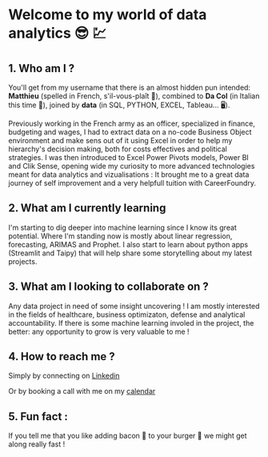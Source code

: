 # Welcome to my world of data analytics :sunglasses: :chart:
## 1. Who am I ?

You'll get from my username that there is an almost hidden pun intended: **Matthieu** (spelled in French, s'il-vous-plaît :baguette_bread:), combined to **Da Col** (in Italian this time :spaghetti:), joined by **data** (in SQL, PYTHON, EXCEL, Tableau... :desktop_computer:).

Previously working in the French army as an officer, specialized in finance, budgeting and wages, I had to extract data on a no-code Business Object environment and make sens out of it using Excel in order to help my hierarchy's decision making, both for costs effectives and political strategies. I was then introduced to Excel Power Pivots models, Power BI and Clik Sense, opening wide my curiosity to more advanced technologies meant for data analytics and vizualisations : It brought me to a great data journey of self improvement and a very helpfull tuition with CareerFoundry.

## 2. What am I currently learning

I'm starting to dig deeper into machine learning since I know its great potential. Where I'm standing now is mostly about linear regression, forecasting, ARIMAS and Prophet.
I also start to learn about python apps (Streamlit and Taipy) that will help share some storytelling about my latest projects.

## 3. What am I looking to collaborate on ?

Any data project in need of some insight uncovering ! I am mostly interested in the fields of healthcare, business optimizaton, defense and analytical accountability. If there is some machine learning involed in the project, the better: any opportunity to grow is very valuable to me !

## 4. How to reach me ?

Simply by connecting on [Linkedin](https://www.linkedin.com/in/dacolmatthieu/)

Or by booking a call with me on my [calendar](https://calendly.com/dacolmatthieu)

## 5. Fun fact :

If you tell me that you like adding bacon :bacon: to your burger :hamburger: we might get along really fast ! 

<!--
**Mattdatacol/Mattdatacol** is a ✨ _special_ ✨ repository because its `README.md` (this file) appears on your GitHub profile.

Here are some ideas to get you started:

- 🔭 I’m currently working on ...
- 🌱 I’m currently learning ...
- 👯 I’m looking to collaborate on ...
- 🤔 I’m looking for help with ...
- 💬 Ask me about ...
- 📫 How to reach me: ...
- 😄 Pronouns: ...
- ⚡ Fun fact: ...
-->
